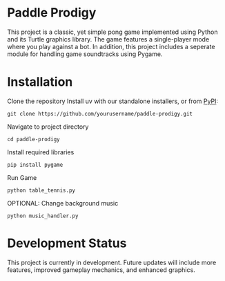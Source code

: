 # Paddle Prodigy
This project is a classic, yet simple pong game implemented using Python and its Turtle graphics library. The game features a single-player mode where you play against a bot. In addition, this project includes a seperate module for handling game soundtracks using Pygame.

# Installation
Clone the repository
Install uv with our standalone installers, or from [PyPI](https://pypi.org/project/uv/):

```shell
git clone https://github.com/yourusername/paddle-prodigy.git
```

Navigate to project directory
```shell
cd paddle-prodigy
```

Install required libraries
```shell
pip install pygame
```

Run Game
```shell
python table_tennis.py
```

OPTIONAL: Change background music
```shell
python music_handler.py
```

# Development Status
This project is currently in development. Future updates will include more features, improved gameplay mechanics, and enhanced graphics.
